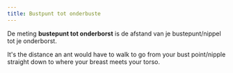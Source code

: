 ```yaml
---
title: Bustpunt tot onderbuste
---
```


De meting **bustepunt tot onderborst** is de afstand van je bustepunt/nippel tot je onderborst.

It's the distance an ant would have to walk to go from your bust point/nipple straight down to where your breast meets your torso.
<MeasieImage />
